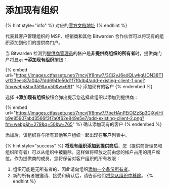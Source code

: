# 添加现有组织

{% hint style="info" %}
对应的[官方文档地址](https://bitwarden.com/help/article/add-existing-client-org/)
{% endhint %}

代表其客户管理组织的 MSP、经销商和其他 Bitwarden 合作伙伴可以将现有的组织添加到他们的提供商门户。

当 Bitwarden 检测到[提供商管理员](provider-users.md#provider-user-types)的帐户是**非提供商组织的所有者**时，提供商门户将显示 **🞤添加现有组织**按钮：

{% embed url="https://images.ctfassets.net/7rncvj1f8mw7/3Ci2yJ6edQLwkgUON38T1v/123eec87a04a7fdd694fe50d1f7f0db4/add-existing-client-1.png?fm=webp&h=359&q=50&w=691" %}
添加现有的客户
{% endembed %}

选择 **🞤添加现有组织**按钮会弹出提示您选择此组织以添加到提供商：

{% embed url="https://images.ctfassets.net/7rncvj1f8mw7/7beHAnPEiOIZzSp3GjXyIH/b9e85907abd3566f3f7a0f62e849e5e7/add-existing-client-2.png?fm=webp&h=279&q=50&w=765" %}
确认添加现有的客户
{% endembed %}

添加后，该组织将与所有其他客户组织一起出现在**客户**列表中。

{% hint style="success" %}
**将现有组织添加到提供商后**，您（提供商管理员和组织所有者）可以从组织中被删除。这样做将释放之前由您的帐户占用的用户席位。作为提供商的成员，您将保留对客户组织的所有权限：

1. 组织可能是无所有者的，因此请向组织[添加一个备份所有者](../organizations/user-management.md#invite)。
2. 新的所有者被邀请、接受和确认后，请告诉他们[将您从组织中移除](../organizations/user-management.md#offboard-users)。
{% endhint %}
